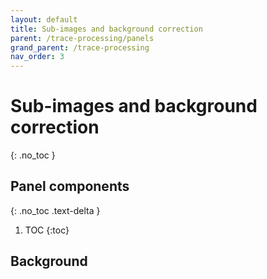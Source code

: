 ```yaml
---
layout: default
title: Sub-images and background correction
parent: /trace-processing/panels
grand_parent: /trace-processing
nav_order: 3
---
```


# Sub-images and background correction
{: .no_toc }

## Panel components
{: .no_toc .text-delta }

1. TOC
{:toc}

## Background



